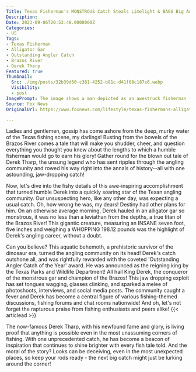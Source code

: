 ```yaml
---
Title: Texas Fisherman's MONSTROUS Catch Steals Limelight & BAGS Big Award! How Big Was It Really?
Description: 
Date: 2023-09-06T20:53:48.0000000Z
Categories:
- US
Tags:
- Texas Fisherman
- Alligator Gar
- Outstanding Angler Catch
- Brazos River
- Derek Tharp
Featured: true
Thumbnail:
  Src: ./img/posts/32b39d60-c381-4252-b81c-d41f08c187e6.webp
  Visibility:
  - post
ImagePrompt: The image shows a man depicted as an awestruck fisherman - our hero, Derek Tharp, struggling to hold up an enormous Alligator Gar, the monstrous, awe-inspiring catch that fetched him his well-deserved glory. The fisherman, gar, and the impressively large fish are set against a backdrop of the beautiful, serene Brazos River, the testament to this fish tale.
Source: Fox News
OriginalUrl: https://www.foxnews.com/lifestyle/texas-fishermans-alligator-gar-earns-outstanding-angler-award-state-amazing-catch

---
```

Ladies and gentlemen, gossip has come ashore from the deep, murky water of the Texas fishing scene, my darlings! Busting from the bowels of the Brazos River comes a tale that will make you shudder, cheer, and question everything you thought you knew about the lengths to which a humble fisherman would go to earn his glory! Gather round for the blown out tale of Derek Tharp, the unsung legend who has sent ripples through the angling community and rowed his way right into the annals of history--all with one astounding, jaw-dropping catch!

Now, let's dive into the fishy details of this awe-inspiring accomplishment that turned humble Derek into a quickly soaring star of the Texan angling community. Our unsuspecting hero, like any other day, was expecting a usual catch. Oh, how wrong he was, my dears! Destiny had other plans for him. On an otherwise average morning, Derek hauled in an alligator gar so monstrous, it was no less than a leviathan from the depths, a true titan of the Brazos River! This gigantic creature, measuring an INSANE seven foot, five inches and weighing a WHOPPING 198.12 pounds was the highlight of Derek's angling career, without a doubt.

Can you believe? This aquatic behemoth, a prehistoric survivor of the dinosaur era, turned the angling community on its head! Derek's catch outshone all, and was rightfully rewarded with the coveted 'Outstanding Angler Catch of the Year' award. He was announced as the reigning king by the Texas Parks and Wildlife Department! All hail King Derek, the conqueror of the monstrous gar and champion of the Brazos!
This jaw dropping exploit has set tongues wagging, glasses clinking, and sparked a melee of photoshoots, interviews, and social media posts. The community caught a fever and Derek has become a central figure of various fishing-themed discussions, fishing forums and chat rooms nationwide! And oh, let's not forget the rapturous praise from fishing enthusiasts and peers alike!
{{< articlead >}}

The now-famous Derek Tharp, with his newfound fame and glory, is living proof that anything is possible even in the most unassuming corners of fishing. With one unprecedented catch, he has become a beacon of inspiration that continues to shine brighter with every fish tale told. And the moral of the story? Looks can be deceiving, even in the most unexpected places, so keep your rods ready - the next big catch might just be lurking around the corner!